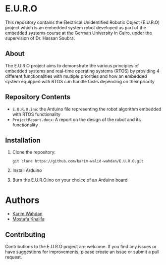 # E.U.R.O

This repository contains the Electrical Unidentified Robotic Object (E.U.R.O) project 
which is an embedded system robot developed as part of the embedded systems course at the German University in Cairo, under the supervision of Dr. Hassan Soubra. 

## About

The E.U.R.O project aims to demonstrate the various principles of embedded systems and real-time operating systems (RTOS) by providing 4 different functionalities with multiple priorities and how an embedded system equipped with RTOS can handle tasks depending on their priority   

## Repository Contents

- `E.U.R.O.ino`: the Arduino file representing the robot algorithm embedded with RTOS functionality
- `ProjectReport.docx`: A report on the design of the robot and its functionality 


## Installation

1. Clone the repository:
   ```
   git clone https://github.com/karim-walid-wahdan/E.U.R.O.git
   ```

2. Install Arduino
   
3. Burn the E.U.R.O.ino on your choice of an Arduino board 
<h1>Authors</h1>
<ul>
  <li><a href="https://github.com/karim-walid-wahdan">Karim Wahdan</a></li>
  <li><a href="https://github.com/MostKhalifa">Mostafa Khalifa</a></li>
</ul>

## Contributing

Contributions to the E.U.R.O project are welcome. If you find any issues or have suggestions for improvements, please create an issue or submit a pull request.
